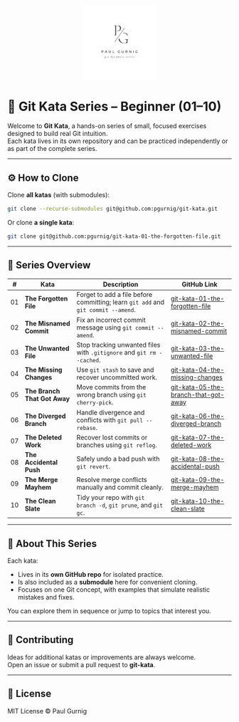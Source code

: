 <div style="text-align: center;">
  <img src="images/github-portfolio-db-series.png" alt="git init" width="33%">
</div>

# 🧠 Git Kata Series – Beginner (01–10)

Welcome to **Git Kata**, a hands-on series of small, focused exercises designed to build real Git intuition.  
Each kata lives in its own repository and can be practiced independently or as part of the complete series.

---

## ⚙️ How to Clone

Clone **all katas** (with submodules):

```bash
git clone --recurse-submodules git@github.com:pgurnig/git-kata.git
```

Or clone **a single kata**:

```bash
git clone git@github.com:pgurnig/git-kata-01-the-forgotten-file.git
```

---

## 📘 Series Overview

| #  | Kata                       | Description                                                                                  | GitHub Link |
|----|----------------------------|----------------------------------------------------------------------------------------------|-------------|
| 01 | **The Forgotten File**     | Forget to add a file before committing; learn `git add` and `git commit --amend`.           | [git-kata-01-the-forgotten-file](https://github.com/pgurnig/git-kata-01-the-forgotten-file) |
| 02 | **The Misnamed Commit**    | Fix an incorrect commit message using `git commit --amend`.                                  | [git-kata-02-the-misnamed-commit](https://github.com/pgurnig/git-kata-02-the-misnamed-commit) |
| 03 | **The Unwanted File**      | Stop tracking unwanted files with `.gitignore` and `git rm --cached`.                        | [git-kata-03-the-unwanted-file](https://github.com/pgurnig/git-kata-03-the-unwanted-file) |
| 04 | **The Missing Changes**    | Use `git stash` to save and recover uncommitted work.                                        | [git-kata-04-the-missing-changes](https://github.com/pgurnig/git-kata-04-the-missing-changes) |
| 05 | **The Branch That Got Away** | Move commits from the wrong branch using `git cherry-pick`.                                  | [git-kata-05-the-branch-that-got-away](https://github.com/pgurnig/git-kata-05-the-branch-that-got-away) |
| 06 | **The Diverged Branch**    | Handle divergence and conflicts with `git pull --rebase`.                                    | [git-kata-06-the-diverged-branch](https://github.com/pgurnig/git-kata-06-the-diverged-branch) |
| 07 | **The Deleted Work**       | Recover lost commits or branches using `git reflog`.                                         | [git-kata-07-the-deleted-work](https://github.com/pgurnig/git-kata-07-the-deleted-work) |
| 08 | **The Accidental Push**    | Safely undo a bad push with `git revert`.                                                    | [git-kata-08-the-accidental-push](https://github.com/pgurnig/git-kata-08-the-accidental-push) |
| 09 | **The Merge Mayhem**       | Resolve merge conflicts manually and commit cleanly.                                         | [git-kata-09-the-merge-mayhem](https://github.com/pgurnig/git-kata-09-the-merge-mayhem) |
| 10 | **The Clean Slate**        | Tidy your repo with `git branch -d`, `git prune`, and `git gc`.                              | [git-kata-10-the-clean-slate](https://github.com/pgurnig/git-kata-10-the-clean-slate) |

---

## 🧩 About This Series

Each kata:
- Lives in its **own GitHub repo** for isolated practice.
- Is also included as a **submodule** here for convenient cloning.
- Focuses on one Git concept, with examples that simulate realistic mistakes and fixes.

You can explore them in sequence or jump to topics that interest you.

---

## 💬 Contributing

Ideas for additional katas or improvements are always welcome.  
Open an issue or submit a pull request to **git-kata**.

---

## 📜 License

MIT License © Paul Gurnig
